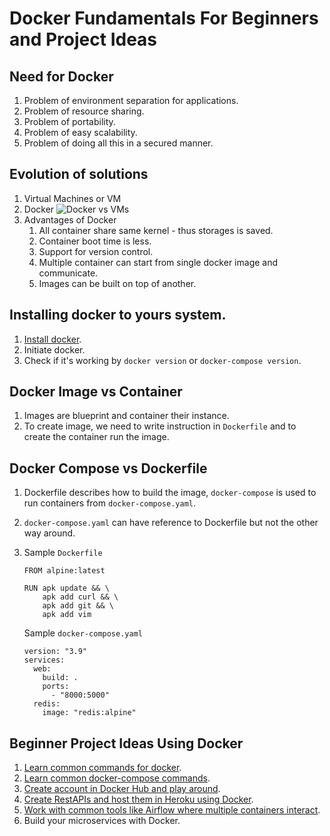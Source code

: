 # Docker Fundamentals For Beginners and Project Ideas

## Need for Docker
1. Problem of environment separation for applications.
2. Problem of resource sharing.
3. Problem of portability.
4. Problem of easy scalability.
5. Problem of doing all this in a secured manner.

## Evolution of solutions
1. Virtual Machines or VM
2. Docker
   ![Docker vs VMs](https://miro.medium.com/max/1024/1*66cp6uoqv-q2clolRgSRJg.png)
3. Advantages of Docker
   1. All container share same kernel - thus storages is saved.
   2. Container boot time is less.
   3. Support for version control.
   4. Multiple container can start from single docker image and communicate.
   5. Images can be built on top of another.
   
## Installing docker to yours system.
1. [Install docker](https://docs.docker.com/get-docker/).
2. Initiate docker.
3. Check if it's working by ```docker version``` or ```docker-compose version```.

## Docker Image vs Container
1. Images are blueprint and container their instance.
3. To create image, we need to write instruction in ```Dockerfile``` and to create the container run the image.

## Docker Compose vs Dockerfile
1. Dockerfile describes how to build the image, ```docker-compose``` is used to run containers from ```docker-compose.yaml```.
2. ```docker-compose.yaml``` can have reference to Dockerfile but not the other way around.
3. Sample ```Dockerfile```
   ```
   FROM alpine:latest

   RUN apk update && \
       apk add curl && \
       apk add git && \
       apk add vim
   ```
   
   Sample ```docker-compose.yaml```
   ```
   version: "3.9"
   services:
     web:
       build: .
       ports:
         - "8000:5000"
     redis:
       image: "redis:alpine"

   ```

## Beginner Project Ideas Using Docker
1. [Learn common commands for docker](https://docs.docker.com/engine/reference/commandline/docker/).
2. [Learn common docker-compose commands](https://docs.docker.com/engine/reference/commandline/compose/).
3. [Create account in Docker Hub and play around](https://hub.docker.com/).
4. [Create RestAPIs and host them in Heroku using Docker](https://devcenter.heroku.com/categories/deploying-with-docker).
5. [Work with common tools like Airflow where multiple containers interact](https://airflow.apache.org/docs/apache-airflow/stable/howto/docker-compose/index.html).
6. Build your microservices with Docker.
